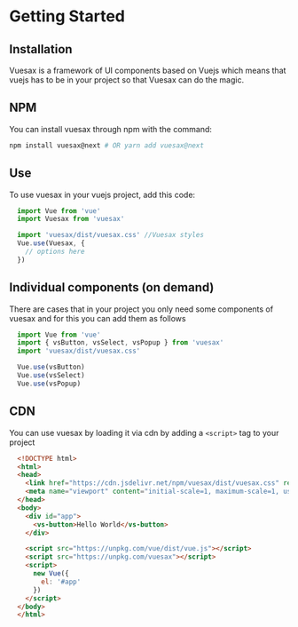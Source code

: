 # Getting Started

<card>

  ## Installation

  Vuesax is a framework of UI components based on Vuejs which means that vuejs has to be in your project so that Vuesax can do the magic.

</card>

<card>

  ## NPM

  You can install vuesax through npm with the command:

  ```bash
  npm install vuesax@next # OR yarn add vuesax@next
  ```

</card>

<card>

  ## Use

  To use vuesax in your vuejs project, add this code:

  ```js
    import Vue from 'vue'
    import Vuesax from 'vuesax'

    import 'vuesax/dist/vuesax.css' //Vuesax styles
    Vue.use(Vuesax, {
      // options here
    })
  ```

</card>

<card>

  ## Individual components (on demand)

  There are cases that in your project you only need some components of vuesax and for this you can add them as follows

  ```js
    import Vue from 'vue'
    import { vsButton, vsSelect, vsPopup } from 'vuesax'
    import 'vuesax/dist/vuesax.css'

    Vue.use(vsButton)
    Vue.use(vsSelect)
    Vue.use(vsPopup)
  ```

</card>

<card>

  ## CDN

  You can use vuesax by loading it via cdn by adding a `<script>` tag to your project

  ```html
    <!DOCTYPE html>
    <html>
    <head>
      <link href="https://cdn.jsdelivr.net/npm/vuesax/dist/vuesax.css" rel="stylesheet">
      <meta name="viewport" content="initial-scale=1, maximum-scale=1, user-scalable=no">
    </head>
    <body>
      <div id="app">
        <vs-button>Hello World</vs-button>
      </div>

      <script src="https://unpkg.com/vue/dist/vue.js"></script>
      <script src="https://unpkg.com/vuesax"></script>
      <script>
        new Vue({
          el: '#app'
        })
      </script>
    </body>
    </html>
  ```

</card>


<!-- ### New applications Vue CLI

### Vue UI Install

### Existing applications -->
